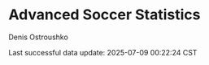 # Advanced Soccer Statistics
Denis Ostroushko

<!-- gfm -->

Last successful data update: 2025-07-09 00:22:24 CST
